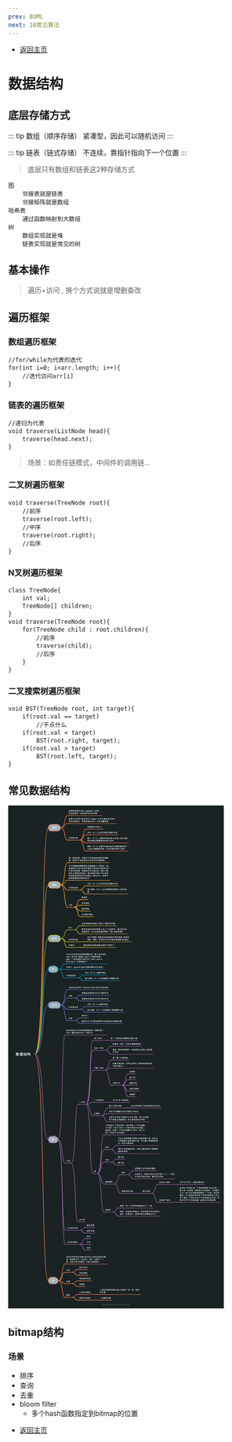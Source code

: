 ```yaml
---
prev: 8UML
next: 10常见算法
---
```

* [返回主页](../home.md)
# 数据结构
## 底层存储方式
::: tip 数组（顺序存储）
紧凑型，因此可以随机访问
:::

::: tip 链表（链式存储）
不连续，靠指针指向下一个位置
:::

> 底层只有数组和链表这2种存储方式
```text
图
    邻接表就是链表
    邻接矩阵就是数组
哈希表
    通过函数映射到大数组
树
    数组实现就是堆
    链表实现就是常见的树
```

## 基本操作
> 遍历+访问 , 换个方式说就是增删查改

## 遍历框架
### 数组遍历框架
```java{1}
//for/while为代表的迭代
for(int i=0; i<arr.length; i++){
    //迭代访问arr[i]
}
```

### 链表的遍历框架
```java{1}
//递归为代表
void traverse(ListNode head){
    traverse(head.next);
}
```
> 场景：如责任链模式，中间件的调用链...

### 二叉树遍历框架
```java{2,4,6}
void traverse(TreeNode root){
    //前序
    traverse(root.left);
    //中序
    traverse(root.right);
    //后序
}
```
### N叉树遍历框架
```java{3}
class TreeNode{
    int val;
    TreeNode[] children;
}
void traverse(TreeNode root){
    for(TreeNode child : root.children){
        //前序
        traverse(child);
        //后序
    }
}
```

### 二叉搜索树遍历框架
```java{3}
void BST(TreeNode root, int target){
    if(root.val == target) 
        //干点什么
    if(root.val < target)
        BST(root.right, target);
    if(root.val > target)
        BST(root.left, target);
}
```

## 常见数据结构
![](../../picture/0/9数据结构.png)


## bitmap结构
### 场景
+ 排序
+ 查询
+ 去重
+ bloom filter
    + 多个hash函数指定到bitmap的位置


* [返回主页](../home.md)